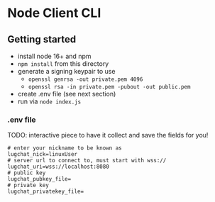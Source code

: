 # Node Client CLI

## Getting started

* install node 16+ and npm
* `npm install` from this directory
* generate a signing keypair to use
  * `openssl genrsa -out private.pem 4096`
  * `openssl rsa -in private.pem -pubout -out public.pem`
* create .env file (see next section)
* run via `node index.js`

### .env file

TODO: interactive piece to have it collect and save the fields for you!

```
# enter your nickname to be known as
lugchat_nick=linuxUser
# server url to connect to, must start with wss://
lugchat_uri=wss://localhost:8080
# public key
lugchat_pubkey_file=
# private key
lugchat_privatekey_file=
```